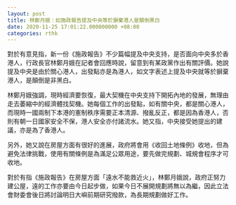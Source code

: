 ```yaml
---
layout: post
title: 林鄭月娥：如施政報告提及中央等於摒棄港人是顛倒黑白
date: 2020-11-25 17:01:22.000000000 +08:00
categories: rthk
---
```


對於有意見指，新一份《施政報告》不少篇幅提及中央支持，是否面向中央多於香港人，行政長官林鄭月娥在記者會回應時說，留意到有某政黨作出有關評價。她說提及中央是由於關心港人，出發點亦是為港人，如文字表述上提及中央就等於摒棄港人，是顛倒是非黑白。

林鄭月娥強調，現時經濟要恢復，最大契機在中央支持下開拓內地的發展，無理由走去萎縮中的經濟體找契機。她每個工作的出發點，如有關中央，都是關心港人，而現時一國兩制下本港的憲制秩序需要正本清源、撥亂反正，都是因為香港人，否則有朝一日國家安全不保，港人安全亦付諸流水。她又指，中央接受她提出的建議，亦是為了香港人。

另外，她又說在房屋方面有很好的進展，政府將會用《收回土地條例》收地，但為避免法律挑戰，使用有關條例是為滿足公眾用途，要先做完規劃、城規會程序才可收地。

對於有指《施政報告》在房屋方面「遠水不能救近火」，林鄭月娥說，政府正努力建公屋，遠的工作亦要由今日起步做，如果今日不展開規劃將無以為繼，因此立法會財委會後日將討論明日大嶼前期研究撥款，為長期規劃做好工作。
